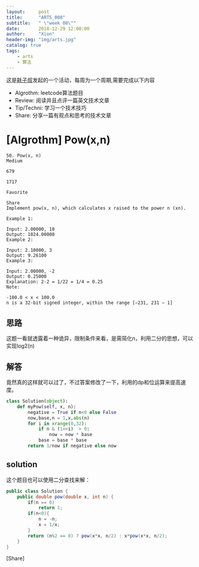 ```yaml
---
layout:     post
title:      "ARTS_008"
subtitle:   " \"week 08\""
date:       2018-12-29 12:00:00
author:     "Xion"
header-img: "img/arts.jpg"
catalog: true
tags:
    - arts
    - 算法
---
```





这是[耗子叔](https://coolshell.cn)发起的一个活动，每周为一个周期,需要完成以下内容

 - Algrothm: leetcode算法题目
 - Review: 阅读并且点评一篇英文技术文章
 - Tip/Techni: 学习一个技术技巧
 - Share: 分享一篇有观点和思考的技术文章

# [Algrothm]  Pow(x,n)
```
50. Pow(x, n)
Medium

679

1717

Favorite

Share
Implement pow(x, n), which calculates x raised to the power n (xn).

Example 1:

Input: 2.00000, 10
Output: 1024.00000
Example 2:

Input: 2.10000, 3
Output: 9.26100
Example 3:

Input: 2.00000, -2
Output: 0.25000
Explanation: 2-2 = 1/22 = 1/4 = 0.25
Note:

-100.0 < x < 100.0
n is a 32-bit signed integer, within the range [−231, 231 − 1]

```

## 思路

这题一看就透露着一种诡异，限制条件来看，是需简化n，利用二分的思想，可以实现log2(n)

## 解答

竟然真的这样就可以过了，不过答案修改了一下，利用的dp和位运算来提高速度。
```python
class Solution(object):
    def myPow(self, x, n):
        negative = True if n<0 else False
        now,base,n = 1,x,abs(n)
        for i in xrange(0,32):
            if n & (1<<i)  > 0:
                now = now * base    
            base = base * base            
        return 1/now if negative else now
```

## solution

这个题目也可以使用二分查找来解：

```java
public class Solution {
    public double pow(double x, int n) {
        if(n == 0)
            return 1;
        if(n<0){
            n = -n;
            x = 1/x;
        }
        return (n%2 == 0) ? pow(x*x, n/2) : x*pow(x*x, n/2);
    }
}
```

 [Share] 